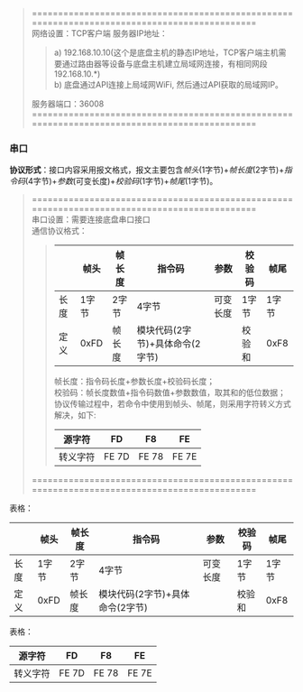 > =============================================================================================  
> 网络设置：TCP客户端
> 服务器IP地址：
> > a) 192.168.10.10(这个是底盘主机的静态IP地址，TCP客户端主机需要通过路由器等设备与底盘主机建立局域网连接，有相同网段192.168.10.*)  
> > b) 底盘通过API连接上局域网WiFi, 然后通过API获取的局域网IP。   
> 
> 服务器端口：36008
>     =============================================================================================   


<h3 id="serial">串口</h3>    

**协议形式**：接口内容采用报文格式，报文主要包含*帧头*(1字节)+*帧长度*(2字节)+*指令码*(4字节)+*参数*(可变长度)+*校验码*(1字节)+*帧尾*(1字节)。    

> =============================================================================================  
> 串口设置：需要连接底盘串口接口    
> 通信协议格式：
> > |  | 帧头 | 帧长度 | 指令码 | 参数 | 校验码 | 帧尾 |    
> > | ------ | ------ | ------ | ------ | ------ | ------ | ------ |       
> > | 长度 | 1字节 | 2字节 | 4字节 | 可变长度 | 1字节 | 1字节 |   
> > | 定义 | 0xFD | 帧长度 | 模块代码(2字节)+具体命令(2字节) |  | 校验和 | 0xF8 |   
> >
> > 帧长度：指令码长度+参数长度+校验码长度；   
> > 校验码：帧长度数值+指令码数值+参数数值，取其和的低位数据；   
> > 协议传输过程中，若命令中使用到帧头、帧尾，则采用字符转义方式解决，如下:
> > 
> > | 源字符 | FD | F8 | FE |   
> > | ------ | ------ | ------ | ------ |   
> > | 转义字符 | FE 7D | FE 78 | FE 7E |   
>
> =============================================================================================   

表格：     

|  | 帧头 | 帧长度 | 指令码 | 参数 | 校验码 | 帧尾 |
| ------ | ------ | ------ | ------ | ------ | ------ | ------ |
| 长度 | 1字节 | 2字节 | 4字节 | 可变长度 | 1字节 | 1字节 |
| 定义 | 0xFD | 帧长度 | 模块代码(2字节)+具体命令(2字节) |  | 校验和 | 0xF8 |    

表格：     

| 源字符 | FD | F8 | FE |
| ------ | ------ | ------ | ------ |
| 转义字符 | FE 7D | FE 78 | FE 7E |
